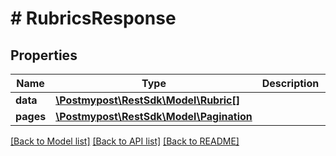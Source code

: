# # RubricsResponse

## Properties

Name | Type | Description | Notes
------------ | ------------- | ------------- | -------------
**data** | [**\Postmypost\RestSdk\Model\Rubric[]**](Rubric.md) |  |
**pages** | [**\Postmypost\RestSdk\Model\Pagination**](Pagination.md) |  |

[[Back to Model list]](../../README.md#models) [[Back to API list]](../../README.md#endpoints) [[Back to README]](../../README.md)
